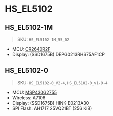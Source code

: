 # HS_EL5102

## HS_EL5102-1M

> SKU: `HS_EL5102-1M_55_02`

- MCU: [CR2640R2F](https://www.ti.com/product/CC2640R2F)
- Display: (SSD1675B) DEPG0213RHS75AF1CP

## HS_EL5102-0

> SKU: `HS_EL5102-0_V2-4`, `HS_EL5102-0_v1-9-4`

- MCU: [MSP430G2755](https://www.ti.com/product/MSP430G2755)
- Wireless: A7106
- Display: (SSD1675B) HINK-E0213A30
- SPI Flash: AH1717 25VQ21BT (256 KiB)
